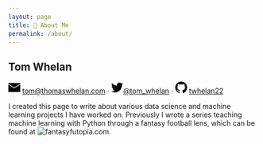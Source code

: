 ```yaml
---
layout: page
title: 👤 About Me
permalink: /about/
---
```


## Tom Whelan
<p><img src="/images/email_icon.png" style="border: 0; display:inline" alt="email" width="24"/> <a href="mailto:tom@thomaswhelan.com">tom@thomaswhelan.com</a> · <img src="/images/twitter_icon.png" style="border: 0; display:inline" alt="twitter" width="24"/><a href="https://twitter.com/tom_whelan">@tom_whelan</a> · <img src="/images/github_icon.png" style="border: 0; display:inline" alt="github" width="24"/> <a href="https://github.com/twhelan22">twhelan22</a>

I created this page to write about various data science and machine learning projects I have worked on. Previously I wrote a series teaching machine learning with Python through a fantasy football lens, which can be found at ![fantasyfutopia.com](http://www.fantasyfutopia.com/python-for-fantasy-football-introduction/).
